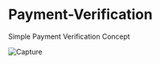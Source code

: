 # Payment-Verification
Simple Payment Verification Concept

![Capture](https://github.com/ahrana/Payment-Verification/assets/8151183/21f95dcb-72be-4fe1-964e-7f1a393cd6f5)
